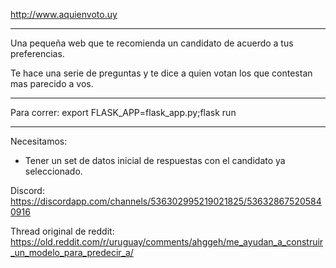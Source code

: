 http://www.aquienvoto.uy

---
Una pequeña web que te recomienda un candidato de acuerdo a tus preferencias. 

Te hace una serie de preguntas y te dice a quien votan los que contestan mas parecido a vos.

---

Para correr: export FLASK_APP=flask_app.py;flask run

---
Necesitamos:

* Tener un set de datos inicial de respuestas con el candidato ya seleccionado.

Discord: https://discordapp.com/channels/536302995219021825/536328675205840916

Thread original de reddit: https://old.reddit.com/r/uruguay/comments/ahggeh/me_ayudan_a_construir_un_modelo_para_predecir_a/
